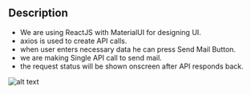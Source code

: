 
## Description ##
* We are using ReactJS with MaterialUI for designing UI.
* axios is used to create API calls.
* when user enters necessary data he can press Send Mail Button.
* we are making Single API call to send mail.
* the request status will be shown onscreen after API responds back.


![alt text](https://firebasestorage.googleapis.com/v0/b/doctor-doctor-5006e.appspot.com/o/survey-tiger%2FWhatsApp%20Image%202021-03-21%20at%2011.40.46%20PM.jpeg?alt=media&token=a4b30ccc-6473-4c19-a6f2-945b886278dc)


